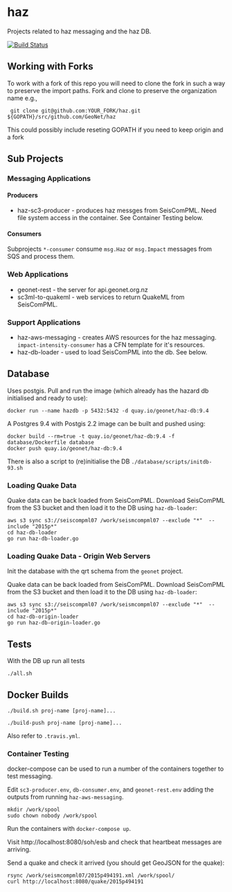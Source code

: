 # haz

Projects related to haz messaging and the haz DB.  

[![Build Status](https://travis-ci.org/GeoNet/haz.svg?branch=master)](https://travis-ci.org/GeoNet/haz)

## Working with Forks

To work with a fork of this repo you will need to clone the fork in such a way to preserve the import paths.  Fork and clone to preserve the organization name e.g.,  

```
 git clone git@github.com:YOUR_FORK/haz.git ${GOPATH}/src/github.com/GeoNet/haz
```

This could possibly include reseting GOPATH if you need to keep origin and a fork

## Sub Projects

### Messaging Applications

#### Producers

* haz-sc3-producer - produces haz messges from SeisComPML.  Need file system access in the container.  See Container Testing below.

#### Consumers

Subprojects `*-consumer` consume `msg.Haz` or `msg.Impact` messages from SQS and process them.

### Web Applications

* geonet-rest - the server for api.geonet.org.nz
* sc3ml-to-quakeml - web services to return QuakeML from SeisComPML.

### Support Applications

* haz-aws-messaging - creates AWS resources for the haz messaging.  `impact-intensity-consumer` has a CFN template for it's resources. 
* haz-db-loader - used to load SeisComPML into the db.  See below.

## Database

Uses postgis.  Pull and run the image (which already has the hazard db initialised and ready to use):

```
docker run --name hazdb -p 5432:5432 -d quay.io/geonet/haz-db:9.4
``` 

A Postgres 9.4 with Postgis 2.2 image can be built and pushed using:

```
docker build --rm=true -t quay.io/geonet/haz-db:9.4 -f database/Dockerfile database
docker push quay.io/geonet/haz-db:9.4
```

There is also a script to (re)initialise the DB  `./database/scripts/initdb-93.sh`

### Loading Quake Data

Quake data can be back loaded from SeisComPML.  Download SeisComPML from the S3 bucket and then load it to the DB using `haz-db-loader`:

```
aws s3 sync s3://seiscompml07 /work/seismcompml07 --exclude "*"  --include "2015p*"
cd haz-db-loader
go run haz-db-loader.go
```

### Loading Quake Data - Origin Web Servers

Init the database with the qrt schema from the `geonet` project.

Quake data can be back loaded from SeisComPML.  Download SeisComPML from the S3 bucket and then load it to the DB using `haz-db-loader`:

```
aws s3 sync s3://seiscompml07 /work/seismcompml07 --exclude "*"  --include "2015p*"
cd haz-db-origin-loader
go run haz-db-origin-loader.go
```

## Tests

With the DB up run all tests

```
./all.sh
```

## Docker Builds

`./build.sh proj-name [proj-name]...`

`./build-push proj-name [proj-name]...`

Also refer to `.travis.yml`.


### Container Testing

docker-compose can be used to run a number of the containers together to test messaging.

Edit `sc3-producer.env`, `db-consumer.env`, and `geonet-rest.env` adding the outputs from running `haz-aws-messaging`.

```
mkdir /work/spool
sudo chown nobody /work/spool
```

Run the containers with `docker-compose up`.

Visit http://localhost:8080/soh/esb and check that heartbeat messages are arriving.

Send a quake and check it arrived (you should get GeoJSON for the quake):

```
rsync /work/seismcompml07/2015p494191.xml /work/spool/
curl http://localhost:8080/quake/2015p494191
```